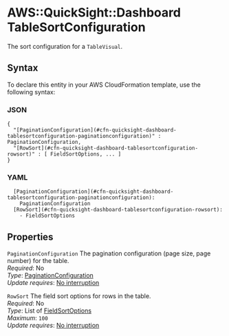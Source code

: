 # AWS::QuickSight::Dashboard TableSortConfiguration<a name="aws-properties-quicksight-dashboard-tablesortconfiguration"></a>

The sort configuration for a `TableVisual`\.

## Syntax<a name="aws-properties-quicksight-dashboard-tablesortconfiguration-syntax"></a>

To declare this entity in your AWS CloudFormation template, use the following syntax:

### JSON<a name="aws-properties-quicksight-dashboard-tablesortconfiguration-syntax.json"></a>

```
{
  "[PaginationConfiguration](#cfn-quicksight-dashboard-tablesortconfiguration-paginationconfiguration)" : PaginationConfiguration,
  "[RowSort](#cfn-quicksight-dashboard-tablesortconfiguration-rowsort)" : [ FieldSortOptions, ... ]
}
```

### YAML<a name="aws-properties-quicksight-dashboard-tablesortconfiguration-syntax.yaml"></a>

```
  [PaginationConfiguration](#cfn-quicksight-dashboard-tablesortconfiguration-paginationconfiguration):
    PaginationConfiguration
  [RowSort](#cfn-quicksight-dashboard-tablesortconfiguration-rowsort):
    - FieldSortOptions
```

## Properties<a name="aws-properties-quicksight-dashboard-tablesortconfiguration-properties"></a>

`PaginationConfiguration` <a name="cfn-quicksight-dashboard-tablesortconfiguration-paginationconfiguration"></a>
The pagination configuration \(page size, page number\) for the table\.  
_Required_: No  
_Type_: [PaginationConfiguration](aws-properties-quicksight-dashboard-paginationconfiguration.md)  
_Update requires_: [No interruption](https://docs.aws.amazon.com/AWSCloudFormation/latest/UserGuide/using-cfn-updating-stacks-update-behaviors.html#update-no-interrupt)

`RowSort` <a name="cfn-quicksight-dashboard-tablesortconfiguration-rowsort"></a>
The field sort options for rows in the table\.  
_Required_: No  
_Type_: List of [FieldSortOptions](aws-properties-quicksight-dashboard-fieldsortoptions.md)  
_Maximum_: `100`  
_Update requires_: [No interruption](https://docs.aws.amazon.com/AWSCloudFormation/latest/UserGuide/using-cfn-updating-stacks-update-behaviors.html#update-no-interrupt)

